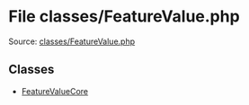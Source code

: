 File classes/FeatureValue.php
=========

Source: [classes/FeatureValue.php](https://github.com/PrestaShop/PrestaShop/blob/1.5.1.0/classes/FeatureValue.php)


Classes
-------

* [FeatureValueCore](class.FeatureValueCore.md)

